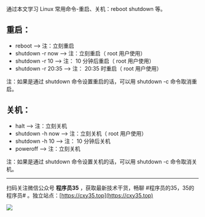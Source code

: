 通过本文学习 Linux 常用命令-重启、关机：reboot shutdown 等。
<!-- more -->

## 重启：

- reboot --> 注：立刻重启
- shutdown -r now --> 注：立刻重启（ root 用户使用）
- shutdown -r 10 --> 注： 10 分钟后重启（ root 用户使用）
- shutdown -r 20:35 --> 注： 20:35 时重启（ root 用户使用）

注：如果是通过 shutdown 命令设置重启的话，可以用 shutdown -c 命令取消重启。

## 关机：

- halt --> 注：立刻关机
- shutdown -h now --> 注：立刻关机（ root 用户使用）
- shutdown -h 10 --> 注： 10 分钟后关机
- poweroff --> 注：立刻关机

注：如果是通过 shutdown 命令设置关机的话，可以用 shutdown -c 命令取消关机。


---

扫码关注微信公众号 **程序员35** ，获取最新技术干货，畅聊 #程序员的35，35的程序员# 。独立站点：[https://cxy35.top](https://cxy35.top)

![](https://oscimg.oschina.net/oscnet/up-285838b9c516db5bb1ba760f292f2346078.JPEG)